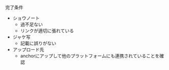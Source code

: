 完了条件

- ショウノート
  - 過不足ない
  - リンクが適切に張れている
- ジャケ写
  - 記載に誤りがない
- アップロード先
  - anchorにアップして他のプラットフォームにも連携されていることを確認